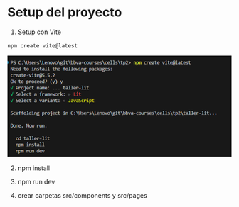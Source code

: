 # Setup del proyecto

1. Setup con Vite
```bash
npm create vite@latest
```
![alt text](image-1.png)

2. npm install

3. npm run dev

4. crear carpetas src/components y src/pages


